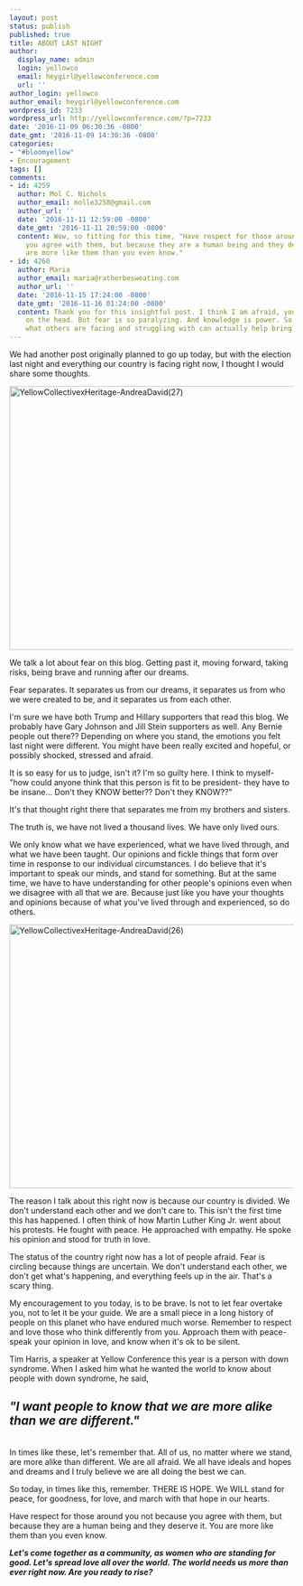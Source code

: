 ```yaml
---
layout: post
status: publish
published: true
title: ABOUT LAST NIGHT
author:
  display_name: admin
  login: yellowco
  email: heygirl@yellowconference.com
  url: ''
author_login: yellowco
author_email: heygirl@yellowconference.com
wordpress_id: 7233
wordpress_url: http://yellowconference.com/?p=7233
date: '2016-11-09 06:30:36 -0800'
date_gmt: '2016-11-09 14:30:36 -0800'
categories:
- "#bloomyellow"
- Encouragement
tags: []
comments:
- id: 4259
  author: Mol C. Nichols
  author_email: molle3258@gmail.com
  author_url: ''
  date: '2016-11-11 12:59:00 -0800'
  date_gmt: '2016-11-11 20:59:00 -0800'
  content: Wow, so fitting for this time, "Have respect for those around you not because
    you agree with them, but because they are a human being and they deserve it. You
    are more like them than you even know."
- id: 4260
  author: Maria
  author_email: maria@ratherbesweating.com
  author_url: ''
  date: '2016-11-15 17:24:00 -0800'
  date_gmt: '2016-11-16 01:24:00 -0800'
  content: Thank you for this insightful post. I think I am afraid, you hit the nail
    on the head. But fear is so paralyzing. And knowledge is power. So learning about
    what others are facing and struggling with can actually help bring us together.
---
```

<p>We had another post originally planned to go up today, but with the election last night and everything our country is facing right now, I thought I would share some thoughts.</p>
<p><a href="http://yellowconference.com/wp-content/uploads/2016/08/YellowCollectivexHeritage-AndreaDavid27.jpg"><img class="aligncenter size-full wp-image-6600" src="http://yellowconference.com/wp-content/uploads/2016/08/YellowCollectivexHeritage-AndreaDavid27.jpg" alt="YellowCollectivexHeritage-AndreaDavid(27)" width="700" height="467" /></a></p>
<p>We talk a lot about fear on this blog. Getting past it, moving forward, taking risks, being brave and running after our dreams.</p>
<p>Fear separates. It separates us from our dreams, it separates us from who we were created to be, and it separates us from each other.</p>
<p>I'm sure we have both Trump and Hillary supporters that read this blog. We probably have Gary Johnson and Jill Stein supporters as well. Any Bernie people out there?? Depending on where you stand, the emotions you felt last night were different. You might have been really excited and hopeful, or possibly shocked, stressed and afraid.</p>
<p>It is so easy for us to judge, isn't it? I'm so guilty here. I think to myself- "how could anyone think that this person is fit to be president- they have to be insane... Don't they KNOW better?? Don't they KNOW??"</p>
<p>It's that thought right there that separates me from my brothers and sisters.</p>
<p>The truth is, we have not lived a thousand lives. We have only lived ours.</p>
<p>We only know what we have experienced, what we have lived through, and what we have been taught. Our opinions and fickle things that form over time in response to our individual circumstances. I do believe that it's important to speak our minds, and stand for something. But at the same time, we have to have understanding for other people's opinions even when we disagree with all that we are. Because just like you have your thoughts and opinions because of what you've lived through and experienced, so do others.</p>
<p><a href="http://yellowconference.com/wp-content/uploads/2016/08/YellowCollectivexHeritage-AndreaDavid26.jpg"><img class="aligncenter size-full wp-image-6599" src="http://yellowconference.com/wp-content/uploads/2016/08/YellowCollectivexHeritage-AndreaDavid26.jpg" alt="YellowCollectivexHeritage-AndreaDavid(26)" width="700" height="467" /></a></p>
<p>The reason I talk about this right now is because our country is divided. We don't understand each other and we don't care to. This isn't the first time this has happened. I often think of how Martin Luther King Jr. went about his protests. He fought with peace. He approached with empathy. He spoke his opinion and stood for truth in love.</p>
<p>The status of the country right now has a lot of people afraid. Fear is circling because things are uncertain. We don't understand each other, we don't get what's happening, and everything feels up in the air. That's a scary thing.</p>
<p>My encouragement to you today, is to be brave. Is not to let fear overtake you, not to let it be your guide. We are a small piece&nbsp;in a long history of people on this planet who have endured much worse.&nbsp;Remember to respect and love those who think differently from you. Approach them with peace- speak your opinion in love, and know when it's ok to be silent.</p>
<p>Tim Harris, a speaker at Yellow Conference this year is a person with down syndrome. When I asked him what he wanted the world to know about people with down syndrome, he said,</p>
<h2><em><strong>"I want people to know that we are more alike than we are different."&nbsp;</strong></em></h2><br />
In times like these, let's remember that. All of us, no matter where we stand, are more alike than different. We are all afraid. We all have ideals and hopes and dreams and I truly believe we are all doing the best we can.</p>
<p>So today, in times like this, remember. THERE IS HOPE. We WILL stand for peace, for goodness, for love, and march with that hope in our hearts.</p>
<p>Have respect for those around you not because you agree with them, but because they are a human being and they deserve it. You are more like them than you even know.</p>
<p><em><strong>Let's come together as a community, as women who are standing for good. Let's spread love all over the world. The world needs us more than ever right now. Are you ready to rise?</strong></em></p>
